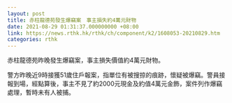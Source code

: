 ```yaml
---
layout: post
title: 赤柱龍德苑發生爆竊案　事主損失約4萬元財物
date: 2021-08-29 01:31:37.000000000 +08:00
link: https://news.rthk.hk/rthk/ch/component/k2/1608053-20210829.htm
categories: rthk
---
```


赤柱龍德苑昨晚發生爆竊案，事主損失價值約4萬元財物。

警方昨晚近9時接獲51歲住戶報案，指單位有被搜掠的痕跡，懷疑被爆竊。警員接報到場，經點算後，事主不見了約2000元現金及約值4萬元金飾，案件列作爆竊處理，暫時未有人被捕。
